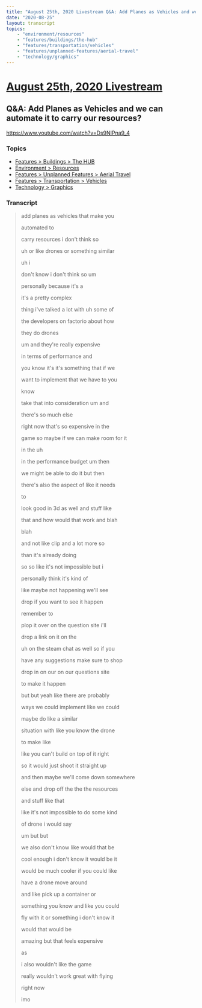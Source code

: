 ```yaml
---
title: "August 25th, 2020 Livestream Q&A: Add Planes as Vehicles and we can automate it to carry our resources?"
date: "2020-08-25"
layout: transcript
topics:
    - "environment/resources"
    - "features/buildings/the-hub"
    - "features/transportation/vehicles"
    - "features/unplanned-features/aerial-travel"
    - "technology/graphics"
---
```

# [August 25th, 2020 Livestream](../2020-08-25.md)
## Q&A: Add Planes as Vehicles and we can automate it to carry our resources?
https://www.youtube.com/watch?v=Ds9NIPna9_4

### Topics
* [Features > Buildings > The HUB](../topics/features/buildings/the-hub.md)
* [Environment > Resources](../topics/environment/resources.md)
* [Features > Unplanned Features > Aerial Travel](../topics/features/unplanned-features/aerial-travel.md)
* [Features > Transportation > Vehicles](../topics/features/transportation/vehicles.md)
* [Technology > Graphics](../topics/technology/graphics.md)

### Transcript

> add planes as vehicles that make you
> 
> automated to
> 
> carry resources i don't think so
> 
> uh or like drones or something similar
> 
> uh i
> 
> don't know i don't think so um
> 
> personally because it's a
> 
> it's a pretty complex
> 
> thing i've talked a lot with uh some of
> 
> the developers on factorio about how
> 
> they do drones
> 
> um and they're really expensive
> 
> in terms of performance and
> 
> you know it's it's something that if we
> 
> want to implement that we have to you
> 
> know
> 
> take that into consideration um and
> 
> there's so much else
> 
> right now that's so expensive in the
> 
> game so maybe if we can make room for it
> 
> in the uh
> 
> in the performance budget um then
> 
> we might be able to do it but then
> 
> there's also the aspect of like it needs
> 
> to
> 
> look good in 3d as well and stuff like
> 
> that and how would that work and blah
> 
> blah
> 
> and not like clip and a lot more so
> 
> than it's already doing
> 
> so so like it's not impossible but i
> 
> personally think it's kind of
> 
> like maybe not happening we'll see
> 
> drop if you want to see it happen
> 
> remember to
> 
> plop it over on the question site i'll
> 
> drop a link on it on the
> 
> uh on the steam chat as well so if you
> 
> have any suggestions make sure to shop
> 
> drop in on our on our questions site
> 
> to make it happen
> 
> but but yeah like there are probably
> 
> ways we could implement like we could
> 
> maybe do like a similar
> 
> situation with like you know the drone
> 
> to make like
> 
> like you can't build on top of it right
> 
> so it would just shoot it straight up
> 
> and then maybe we'll come down somewhere
> 
> else and drop off the the the resources
> 
> and stuff like that
> 
> like it's not impossible to do some kind
> 
> of drone i would say
> 
> um but but
> 
> we also don't know like would that be
> 
> cool enough i don't know it would be it
> 
> would be much cooler if you could like
> 
> have a drone move around
> 
> and like pick up a container or
> 
> something you know and like you could
> 
> fly with it or something i don't know it
> 
> would that would be
> 
>  amazing but that feels expensive
> 
> as
> 
> i also wouldn't like the game
> 
> really wouldn't work great with flying
> 
> right now
> 
> imo
> 
